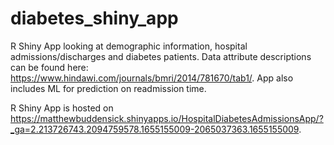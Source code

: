 # diabetes_shiny_app
R Shiny App looking at demographic information, hospital admissions/discharges and diabetes patients. Data attribute descriptions can be found here: https://www.hindawi.com/journals/bmri/2014/781670/tab1/. App also includes ML for prediction on readmission time.

R Shiny App is hosted on https://matthewbuddensick.shinyapps.io/HospitalDiabetesAdmissionsApp/?_ga=2.213726743.2094759578.1655155009-2065037363.1655155009.
